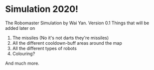 # Simulation 2020!
The Robomaster Simulation by Wai Yan.
Version 0.1
Things that will be added later on
1) The missiles (No it's not darts they're missiles)
2) All the different cooldown-buff areas around the map
3) All the different types of robots
4) Colouring?

And much more.
